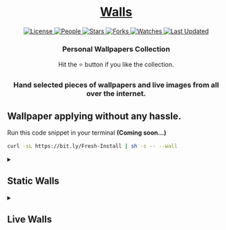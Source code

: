 <div align = "center">
  <h1>
    <a href="https://github.com/adityastomar67/Wallpapers">Walls</a>
  </h1>
  <a href="https://github.com/adityastomar67/Wallpapers/blob/main/LICENSE.md">
    <img alt="License" src="https://img.shields.io/github/license/adityastomar67/Wallpapers?style=flat&color=eee&label=">
  </a>
  <a href="https://github.com/adityastomar67/Wallpapers/graphs/contributors">
    <img alt="People" src="https://img.shields.io/github/contributors/adityastomar67/Wallpapers?style=flat&color=ffaaf2&label=People">
  </a>
  <a href="https://github.com/adityastomar67/Wallpapers/stargazers">
    <img alt="Stars" src="https://img.shields.io/github/stars/adityastomar67/Wallpapers?style=flat&color=98c379&label=Stars">
  </a>
  <a href="https://github.com/adityastomar67/Wallpapers/network/members">
    <img alt="Forks" src="https://img.shields.io/github/forks/adityastomar67/Wallpapers?style=flat&color=66a8e0&label=Forks">
  </a>
  <a href="https://github.com/adityastomar67/Wallpapers/watchers">
    <img alt="Watches" src="https://img.shields.io/github/watchers/adityastomar67/Wallpapers?style=flat&color=f5d08b&label=Watches">
  </a>
  <a href="https://github.com/adityastomar67/Wallpapers/pulse">
    <img alt="Last Updated" src="https://img.shields.io/github/last-commit/adityastomar67/Wallpapers?style=flat&color=e06c75&label=">
  </a>
  <h3>Personal Wallpapers Collection</h3>
    Hit the ⭐ button if you like the collection.
  <h3> Hand selected pieces of wallpapers and live images from all over the internet. </h3>
</div>

## Wallpaper applying without any hassle.
Run this code snippet in your terminal **(Coming soon...)**
```bash
curl -sL https://bit.ly/Fresh-Install | sh -s -- --wall
```

<details>
  <summary>
    <h2>Static Walls</h2>
  </summary>
  <span>
    <img src='https://github.com/adityastomar67/Wallpapers/blob/main/Static/wall1.jpg' alt='wall1' width=400px>
    <img src='https://github.com/adityastomar67/Wallpapers/blob/main/Static/wall2.jpg' alt='wall2' width=400px>
    <img src='https://github.com/adityastomar67/Wallpapers/blob/main/Static/wall3.jpg' alt='wall3' width=400px>
    <img src='https://github.com/adityastomar67/Wallpapers/blob/main/Static/wall4.jpg' alt='wall4' width=400px>
    <img src='https://github.com/adityastomar67/Wallpapers/blob/main/Static/wall5.jpg' alt='wall5' width=400px>
    <img src='https://github.com/adityastomar67/Wallpapers/blob/main/Static/wall6.jpg' alt='wall6' width=400px>
    <img src='https://github.com/adityastomar67/Wallpapers/blob/main/Static/wall7.jpg' alt='wall7' width=400px>
    <img src='https://github.com/adityastomar67/Wallpapers/blob/main/Static/wall8.jpg' alt='wall8' width=400px>
    <img src='https://github.com/adityastomar67/Wallpapers/blob/main/Static/wall9.jpg' alt='wall9' width=400px>
    <img src='https://github.com/adityastomar67/Wallpapers/blob/main/Static/wall10.jpg' alt='wall10' width=400px>
    <img src='https://github.com/adityastomar67/Wallpapers/blob/main/Static/wall11.jpg' alt='wall11' width=400px>
    <img src='https://github.com/adityastomar67/Wallpapers/blob/main/Static/wall12.jpg' alt='wall12' width=400px>
    <img src='https://github.com/adityastomar67/Wallpapers/blob/main/Static/wall13.jpg' alt='wall13' width=400px>
    <img src='https://github.com/adityastomar67/Wallpapers/blob/main/Static/wall14.jpg' alt='wall14' width=400px>
    <img src='https://github.com/adityastomar67/Wallpapers/blob/main/Static/wall15.jpg' alt='wall15' width=400px>
    <img src='https://github.com/adityastomar67/Wallpapers/blob/main/Static/wall16.jpg' alt='wall16' width=400px>
    <img src='https://github.com/adityastomar67/Wallpapers/blob/main/Static/wall17.png' alt='wall17' width=400px>
    <img src='https://github.com/adityastomar67/Wallpapers/blob/main/Static/wall18.jpg' alt='wall18' width=400px>
    <img src='https://github.com/adityastomar67/Wallpapers/blob/main/Static/wall19.jpg' alt='wall19' width=400px>
    <img src='https://github.com/adityastomar67/Wallpapers/blob/main/Static/wall20.jpg' alt='wall20' width=400px>
    <img src='https://github.com/adityastomar67/Wallpapers/blob/main/Static/wall21.png' alt='wall21' width=400px>
    <img src='https://github.com/adityastomar67/Wallpapers/blob/main/Static/wall22.png' alt='wall22' width=400px>
    <img src='https://github.com/adityastomar67/Wallpapers/blob/main/Static/wall23.jpg' alt='wall23' width=400px>
    <img src='https://github.com/adityastomar67/Wallpapers/blob/main/Static/wall24.png' alt='wall24' width=400px>
    <img src='https://github.com/adityastomar67/Wallpapers/blob/main/Static/wall25.jpg' alt='wall25' width=400px>
    <img src='https://github.com/adityastomar67/Wallpapers/blob/main/Static/wall26.jpg' alt='wall26' width=400px>
    <img src='https://github.com/adityastomar67/Wallpapers/blob/main/Static/wall27.jpg' alt='wall27' width=400px>
    <img src='https://github.com/adityastomar67/Wallpapers/blob/main/Static/wall28.jpg' alt='wall28' width=400px>
    <img src='https://github.com/adityastomar67/Wallpapers/blob/main/Static/wall29.png' alt='wall29' width=400px>
    <img src='https://github.com/adityastomar67/Wallpapers/blob/main/Static/wall30.jpg' alt='wall30' width=400px>
    <img src='https://github.com/adityastomar67/Wallpapers/blob/main/Static/wall31.jpg' alt='wall31' width=400px>
    <img src='https://github.com/adityastomar67/Wallpapers/blob/main/Static/wall32.jpg' alt='wall32' width=400px>
    <img src='https://github.com/adityastomar67/Wallpapers/blob/main/Static/wall33.jpg' alt='wall33' width=400px>
    <img src='https://github.com/adityastomar67/Wallpapers/blob/main/Static/wall34.jpg' alt='wall34' width=400px>
    <img src='https://github.com/adityastomar67/Wallpapers/blob/main/Static/wall35.jpg' alt='wall35' width=400px>
    <img src='https://github.com/adityastomar67/Wallpapers/blob/main/Static/wall36.jpg' alt='wall36' width=400px>
    <img src='https://github.com/adityastomar67/Wallpapers/blob/main/Static/wall37.jpg' alt='wall37' width=400px>
    <img src='https://github.com/adityastomar67/Wallpapers/blob/main/Static/wall38.jpg' alt='wall38' width=400px>
    <img src='https://github.com/adityastomar67/Wallpapers/blob/main/Static/wall39.jpg' alt='wall39' width=400px>
    <img src='https://github.com/adityastomar67/Wallpapers/blob/main/Static/wall40.jpg' alt='wall40' width=400px>
    <img src='https://github.com/adityastomar67/Wallpapers/blob/main/Static/wall41.jpg' alt='wall41' width=400px>
    <img src='https://github.com/adityastomar67/Wallpapers/blob/main/Static/wall42.jpg' alt='wall42' width=400px>
    <img src='https://github.com/adityastomar67/Wallpapers/blob/main/Static/wall43.jpg' alt='wall43' width=400px>
    <img src='https://github.com/adityastomar67/Wallpapers/blob/main/Static/wall44.jpg' alt='wall44' width=400px>
    <img src='https://github.com/adityastomar67/Wallpapers/blob/main/Static/wall45.jpg' alt='wall45' width=400px>
    <img src='https://github.com/adityastomar67/Wallpapers/blob/main/Static/wall46.jpg' alt='wall46' width=400px>
    <img src='https://github.com/adityastomar67/Wallpapers/blob/main/Static/wall47.jpg' alt='wall47' width=400px>
    <img src='https://github.com/adityastomar67/Wallpapers/blob/main/Static/wall48.jpg' alt='wall48' width=400px>
    <img src='https://github.com/adityastomar67/Wallpapers/blob/main/Static/wall49.jpg' alt='wall49' width=400px>
    <img src='https://github.com/adityastomar67/Wallpapers/blob/main/Static/wall50.jpg' alt='wall50' width=400px>
    <img src='https://github.com/adityastomar67/Wallpapers/blob/main/Static/wall51.jpg' alt='wall51' width=400px>
    <img src='https://github.com/adityastomar67/Wallpapers/blob/main/Static/wall52.jpg' alt='wall52' width=400px>
    <img src='https://github.com/adityastomar67/Wallpapers/blob/main/Static/wall53.jpg' alt='wall53' width=400px>
    <img src='https://github.com/adityastomar67/Wallpapers/blob/main/Static/wall54.jpg' alt='wall54' width=400px>
    <img src='https://github.com/adityastomar67/Wallpapers/blob/main/Static/wall55.jpg' alt='wall55' width=400px>
    <img src='https://github.com/adityastomar67/Wallpapers/blob/main/Static/wall56.jpg' alt='wall56' width=400px>
    <img src='https://github.com/adityastomar67/Wallpapers/blob/main/Static/wall57.jpg' alt='wall57' width=400px>
    <img src='https://github.com/adityastomar67/Wallpapers/blob/main/Static/wall58.jpg' alt='wall58' width=400px>
    <img src='https://github.com/adityastomar67/Wallpapers/blob/main/Static/wall59.jpg' alt='wall59' width=400px>
    <img src='https://github.com/adityastomar67/Wallpapers/blob/main/Static/wall60.jpg' alt='wall60' width=400px>
    <img src='https://github.com/adityastomar67/Wallpapers/blob/main/Static/wall61.jpg' alt='wall61' width=400px>
    <img src='https://github.com/adityastomar67/Wallpapers/blob/main/Static/wall62.png' alt='wall62' width=400px>
    <img src='https://github.com/adityastomar67/Wallpapers/blob/main/Static/wall63.jpg' alt='wall63' width=400px>
    <img src='https://github.com/adityastomar67/Wallpapers/blob/main/Static/wall64.jpg' alt='wall64' width=400px>
    <img src='https://github.com/adityastomar67/Wallpapers/blob/main/Static/wall65.jpg' alt='wall65' width=400px>
    <img src='https://github.com/adityastomar67/Wallpapers/blob/main/Static/wall66.jpg' alt='wall66' width=400px>
    <img src='https://github.com/adityastomar67/Wallpapers/blob/main/Static/wall67.jpg' alt='wall67' width=400px>
    <img src='https://github.com/adityastomar67/Wallpapers/blob/main/Static/wall68.jpg' alt='wall68' width=400px>
    <img src='https://github.com/adityastomar67/Wallpapers/blob/main/Static/wall69.jpg' alt='wall69' width=400px>    
    <img src='https://github.com/adityastomar67/Wallpapers/blob/main/Static/wall70.jpg' alt='wall70' width=400px>    
    <img src='https://github.com/adityastomar67/Wallpapers/blob/main/Static/wall71.jpg' alt='wall71' width=400px>
    <img src='https://github.com/adityastomar67/Wallpapers/blob/main/Static/wall72.jpg' alt='wall72' width=400px>
    <img src='https://github.com/adityastomar67/Wallpapers/blob/main/Static/wall73.png' alt='wall73' width=400px>
    <img src='https://github.com/adityastomar67/Wallpapers/blob/main/Static/wall74.jpg' alt='wall74' width=400px>
    <img src='https://github.com/adityastomar67/Wallpapers/blob/main/Static/wall75.jpg' alt='wall75' width=400px>
    <img src='https://github.com/adityastomar67/Wallpapers/blob/main/Static/wall76.jpg' alt='wall76' width=400px>
    <img src='https://github.com/adityastomar67/Wallpapers/blob/main/Static/wall77.png' alt='wall77' width=400px>
    <img src='https://github.com/adityastomar67/Wallpapers/blob/main/Static/wall78.jpg' alt='wall78' width=400px>
    <img src='https://github.com/adityastomar67/Wallpapers/blob/main/Static/wall79.jpg' alt='wall79' width=400px>
    <img src='https://github.com/adityastomar67/Wallpapers/blob/main/Static/wall80.jpg' alt='wall80' width=400px>
    <img src='https://github.com/adityastomar67/Wallpapers/blob/main/Static/wall81.jpg' alt='wall81' width=400px>
    <img src='https://github.com/adityastomar67/Wallpapers/blob/main/Static/wall82.jpg' alt='wall82' width=400px>
    <img src='https://github.com/adityastomar67/Wallpapers/blob/main/Static/wall83.jpg' alt='wall83' width=400px>
    <img src='https://github.com/adityastomar67/Wallpapers/blob/main/Static/wall84.png' alt='wall84' width=400px>
    <img src='https://github.com/adityastomar67/Wallpapers/blob/main/Static/wall85.jpg' alt='wall85' width=400px>
    <img src='https://github.com/adityastomar67/Wallpapers/blob/main/Static/wall86.jpg' alt='wall86' width=400px>
    <img src='https://github.com/adityastomar67/Wallpapers/blob/main/Static/wall87.jpg' alt='wall87' width=400px>
    <img src='https://github.com/adityastomar67/Wallpapers/blob/main/Static/wall88.jpg' alt='wall88' width=400px>
    <img src='https://github.com/adityastomar67/Wallpapers/blob/main/Static/wall89.jpg' alt='wall89' width=400px>
    <img src='https://github.com/adityastomar67/Wallpapers/blob/main/Static/wall90.png' alt='wall90' width=400px>
    <img src='https://github.com/adityastomar67/Wallpapers/blob/main/Static/wall91.png' alt='wall91' width=400px>
    <img src='https://github.com/adityastomar67/Wallpapers/blob/main/Static/wall92.png' alt='wall92' width=400px>
    <img src='https://github.com/adityastomar67/Wallpapers/blob/main/Static/wall93.jpg' alt='wall93' width=400px>
  </span>
</details>

<details>
  <summary>
    <h2>Live Walls</h2>
  </summary>
  
> Note: These below are compressed files, to download in original quality, simply download or clone the repo or use above link to install

https://user-images.githubusercontent.com/33474611/192243445-008ca13c-f614-46d2-ba5e-6dd86f5a3b48.mp4

https://user-images.githubusercontent.com/33474611/192243474-4cf00d93-303b-4d13-b7d1-39fd0daa4015.mp4

https://user-images.githubusercontent.com/33474611/192243478-258d884c-72af-431f-baa4-2345aaa6e754.mp4

https://user-images.githubusercontent.com/33474611/192243485-0cb16514-cbd8-444a-b7be-dc1b22086b71.mp4

https://user-images.githubusercontent.com/33474611/192243497-3b0bd385-d430-4c5b-80af-b2c5b94da0d8.mp4

https://user-images.githubusercontent.com/33474611/192243528-f3531a77-2248-4f30-9cd4-523d3737e583.mp4

https://user-images.githubusercontent.com/33474611/192243531-c2d43a57-8962-4883-b49a-d65e30237ce0.mp4

https://user-images.githubusercontent.com/33474611/192243549-f92b7655-565b-48f8-9b7f-0ff33c3a4a8e.mp4

https://user-images.githubusercontent.com/33474611/192243561-2f4bacba-8f54-4dee-831c-87305eaa8188.mp4

https://user-images.githubusercontent.com/33474611/192243581-e8e7850b-62c6-4ab1-9c8d-51ce6d4d6809.mp4

https://user-images.githubusercontent.com/33474611/192243596-20e3cb2b-b263-4cd1-914f-d431740083c2.mp4

https://user-images.githubusercontent.com/33474611/193414771-70294d8a-872e-42ed-ac27-84fa95b5634f.mp4

https://user-images.githubusercontent.com/33474611/193414755-102a28b7-873b-497a-9b6a-d2f4c1ef0891.mp4

https://user-images.githubusercontent.com/33474611/193414728-ce69f2a5-dc44-4463-8fbf-0272258bc280.mp4

https://user-images.githubusercontent.com/33474611/193414779-798beda2-3b9b-4af6-aa3e-fc8fc43e31e9.mp4

https://user-images.githubusercontent.com/33474611/193414785-b5518f4f-ba8b-4707-b421-ba7b42bf3eb3.mp4

https://user-images.githubusercontent.com/33474611/193414765-0c2bc3d8-72cc-4bdb-b374-51bb0ea09ef4.mp4

https://user-images.githubusercontent.com/33474611/193414754-f8381a47-24b0-4153-b725-4cc13475e152.mp4

https://user-images.githubusercontent.com/33474611/193414738-56a79986-1e8b-4baf-8116-cc6f4b397c9b.mp4

https://user-images.githubusercontent.com/33474611/193414732-d374e73d-5141-4804-a198-ac0f7c0b7d3b.mp4

https://user-images.githubusercontent.com/33474611/193414715-c7475fd2-230c-49ec-bea4-90ed746f5bbd.mp4

https://user-images.githubusercontent.com/33474611/193414736-d178bcd0-1a63-405f-8cb1-dd4b73a856ed.mp4

https://user-images.githubusercontent.com/33474611/193414749-3d21540d-e9f1-4731-9ffd-3044f2fe5a6a.mp4

https://user-images.githubusercontent.com/33474611/193414726-da13e198-4cc7-4a19-8118-a9d32c7b2cd0.mp4

![f36](https://user-images.githubusercontent.com/33474611/211457964-8e5e1ee4-b265-453a-a8ce-61e3be8d22cd.gif)

</details>
